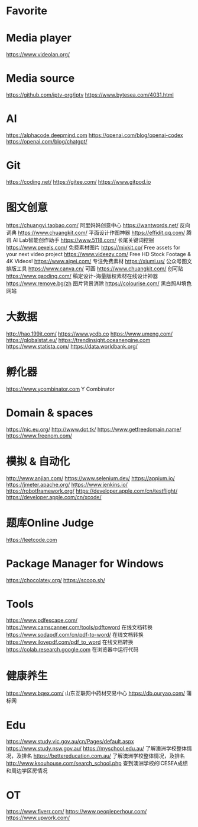 # Favorite

# Media player
https://www.videolan.org/

# Media source
https://github.com/iptv-org/iptv
https://www.bytesea.com/4031.html

# AI
https://alphacode.deepmind.com
https://openai.com/blog/openai-codex
https://openai.com/blog/chatgpt/

# Git
https://coding.net/
https://gitee.com/
https://www.gitpod.io

# 图文创意
https://chuangyi.taobao.com/ 阿里妈妈创意中心
https://wantwords.net/ 反向词典
https://www.chuangkit.com/ 平面设计作图神器
https://effidit.qq.com/ 腾讯 AI Lab智能创作助手
https://www.5118.com/ 长尾关键词挖掘
https://www.pexels.com/ 免费素材图片
https://mixkit.co/ Free assets for your next video project
https://www.videezy.com/ Free HD Stock Footage & 4K Videos!
https://www.aigei.com/ 专注免费素材
https://xiumi.us/ 公众号图文排版工具
https://www.canva.cn/ 可画
https://www.chuangkit.com/ 创可贴
https://www.gaoding.com/ 稿定设计-海量版权素材在线设计神器
https://www.remove.bg/zh 图片背景消除
https://colourise.com/ 黑白照AI填色网站

# 大数据
http://hao.199it.com/
https://www.ycdb.co
https://www.umeng.com/
https://globalstat.eu/
https://trendinsight.oceanengine.com
https://www.statista.com/
https://data.worldbank.org/

# 孵化器
https://www.ycombinator.com Y Combinator

# Domain & spaces
https://nic.eu.org/
http://www.dot.tk/
https://www.getfreedomain.name/
https://www.freenom.com/

# 模拟 & 自动化
http://www.anjian.com/
https://www.selenium.dev/
https://appium.io/
https://jmeter.apache.org/
https://www.jenkins.io/
https://robotframework.org/
https://developer.apple.com/cn/testflight/
https://developer.apple.com/cn/xcode/

# 题库Online Judge
https://leetcode.com

# Package Manager for Windows 
https://chocolatey.org/
https://scoop.sh/

# Tools
https://www.pdfescape.com/
https://www.camscanner.com/tools/pdftoword 在线文档转换
https://www.sodapdf.com/cn/pdf-to-word/ 在线文档转换
https://www.ilovepdf.com/pdf_to_word 在线文档转换
https://colab.research.google.com 在浏览器中运行代码

# 健康养生
https://www.bqex.com/ 山东互联网中药材交易中心
https://db.ouryao.com/ 蒲标网

# Edu
https://www.study.vic.gov.au/cn/Pages/default.aspx
https://www.study.nsw.gov.au/
https://myschool.edu.au/ 了解澳洲学校整体情况，及排名
https://bettereducation.com.au/ 了解澳洲学校整体情况，及排名
http://www.ksouhouse.com/search_school.php 查到澳洲学校的ICESEA成绩和周边学区房情况

# OT
https://www.fiverr.com/
https://www.peopleperhour.com/
https://www.upwork.com/
